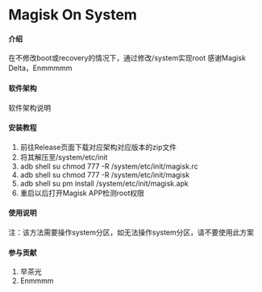 # Magisk On System

#### 介绍
在不修改boot或recovery的情况下，通过修改/system实现root
感谢Magisk Delta，Enmmmmm

#### 软件架构
软件架构说明


#### 安装教程

1.  前往Release页面下载对应架构对应版本的zip文件
2.  将其解压至/system/etc/init
3.  adb shell su chmod 777 -R /system/etc/init/magisk.rc
4.  adb shell su chmod 777 -R /system/etc/init/magisk
5.  adb shell su pm install /system/etc/init/magisk.apk
6.  重启以后打开Magisk APP检测root权限

#### 使用说明

注：该方法需要操作system分区，如无法操作system分区，请不要使用此方案

#### 参与贡献

1. 早茶光
2. Enmmmm
